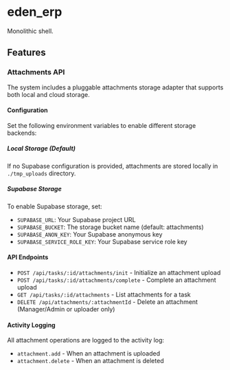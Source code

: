 # eden_erp
Monolithic shell.

## Features

### Attachments API
The system includes a pluggable attachments storage adapter that supports both local and cloud storage.

#### Configuration
Set the following environment variables to enable different storage backends:

##### Local Storage (Default)
If no Supabase configuration is provided, attachments are stored locally in `./tmp_uploads` directory.

##### Supabase Storage
To enable Supabase storage, set:
- `SUPABASE_URL`: Your Supabase project URL
- `SUPABASE_BUCKET`: The storage bucket name (default: attachments)
- `SUPABASE_ANON_KEY`: Your Supabase anonymous key
- `SUPABASE_SERVICE_ROLE_KEY`: Your Supabase service role key

#### API Endpoints
- `POST /api/tasks/:id/attachments/init` - Initialize an attachment upload
- `POST /api/tasks/:id/attachments/complete` - Complete an attachment upload
- `GET /api/tasks/:id/attachments` - List attachments for a task
- `DELETE /api/attachments/:attachmentId` - Delete an attachment (Manager/Admin or uploader only)

#### Activity Logging
All attachment operations are logged to the activity log:
- `attachment.add` - When an attachment is uploaded
- `attachment.delete` - When an attachment is deleted
